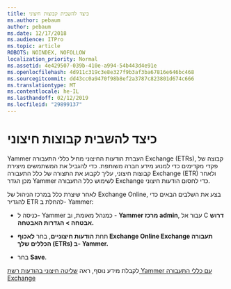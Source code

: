 ```yaml
---
title: כיצד להשבית קבוצות חיצוני
ms.author: pebaum
author: pebaum
ms.date: 12/17/2018
ms.audience: ITPro
ms.topic: article
ROBOTS: NOINDEX, NOFOLLOW
localization_priority: Normal
ms.assetid: 4e429507-039b-410e-a994-54b443d4e91e
ms.openlocfilehash: 4d911c319c3e8e327f9b3af3ba67816e646bc468
ms.sourcegitcommit: dd43cc0a9470f98b8ef2a3787c823801d674c666
ms.translationtype: MT
ms.contentlocale: he-IL
ms.lasthandoff: 02/12/2019
ms.locfileid: "29899137"
---
```

# <a name="how-to-disable-external-groups"></a>כיצד להשבית קבוצות חיצוני

Yammer העברת הודעות החיצוני מחיל כללי התעבורה Exchange (ETRs), קבוצה של פקדי מקדימים כדי למנוע מידע חברה משותפת. כדי להגביל את המשתמשים מיצירת קבוצות חיצוני, עליך לקבוע את התצורה של כלל התעבורה Exchange (ETR) ולאחר מכן הגדר Yammer לשימוש כלל התעבורה Exchange כדי לחסום הודעות חיצוני. 
  
לאחר שיצרת כלל במרכז הניהול של Exchange Online, בצע את השלבים הבאים כדי להגדיר ETR להחלת ב- Yammer:
  
- כניסה ל- Yammer כמנהל מאומת, וב - **Yammer מרכז admin**, עבור אל C **דרוש אבטחה \> הגדרות האבטחה.**
    
- תחת **הודעות חיצוניים**, בחר **לאכוף Exchange Online Exchange תעבורה הכללים שלך (ETRs) ב- Yammer.**
    
- בחר **Save**. 
    
לקבלת מידע נוסף, ראה [שליטה חיצוני בהודעות רשת Yammer עם כללי התעבורה Exchange](https://support.office.com/article/Control-external-messaging-in-a-Yammer-network-with-Exchange-Transport-Rules-f8fd6403-c8f3-4307-9230-65304d6000d9)
  

